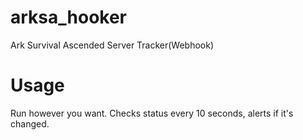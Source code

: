 # arksa_hooker
Ark Survival Ascended Server Tracker(Webhook)

# Usage
Run however you want. Checks status every 10 seconds, alerts if it's changed.
